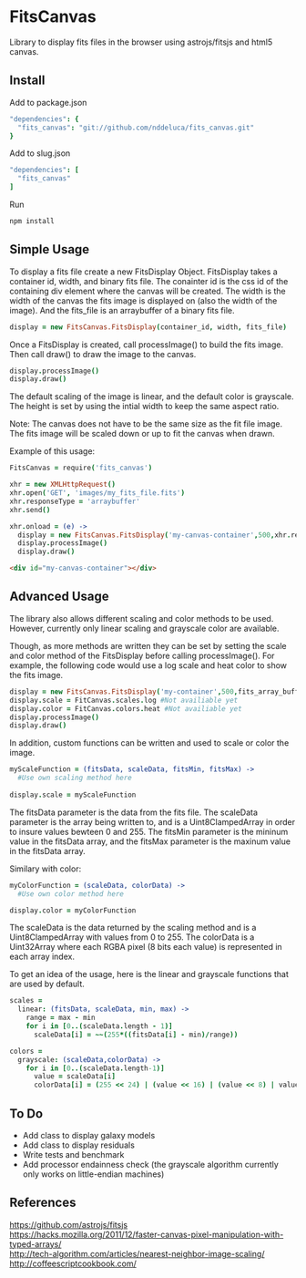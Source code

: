 FitsCanvas
===================

Library to display fits files in the browser using astrojs/fitsjs and html5 canvas.

Install
---
Add to package.json
```coffeescript
"dependencies": {
  "fits_canvas": "git://github.com/nddeluca/fits_canvas.git"
}
```
Add to slug.json
```coffeescript
"dependencies": [
  "fits_canvas"
]
```
Run
```bash
npm install
```

Simple Usage
---
To display a fits file create a new FitsDisplay Object.  FitsDisplay takes a container id, width, and binary fits file.
The conainter id is the css id of the containing div element where the canvas will be created.
The width is the width of the canvas the fits image is displayed on (also the width of the image).
And the fits_file is an arraybuffer of a binary fits file.
```coffeescript
display = new FitsCanvas.FitsDisplay(container_id, width, fits_file)
```
Once a FitsDisplay is created, call processImage() to build the fits image.
Then call draw() to draw the image to the canvas.
```coffeescript
display.processImage()
display.draw()
```
The default scaling of the image is linear, and the default color is grayscale.
The height is set by using the intial width to keep the same aspect ratio.

Note: The canvas does not have to be the same size as the fit file image.
The fits image will be scaled down or up to fit the canvas when drawn.

Example of this usage:
```coffeescript
FitsCanvas = require('fits_canvas')

xhr = new XMLHttpRequest()
xhr.open('GET', 'images/my_fits_file.fits')
xhr.responseType = 'arraybuffer'  	
xhr.send()

xhr.onload = (e) ->
  display = new FitsCanvas.FitsDisplay('my-canvas-container',500,xhr.response)
  display.processImage()
  display.draw()
```
```html
<div id="my-canvas-container"></div>
```

Advanced Usage
---
The library also allows different scaling and color methods to be used.
However, currently only linear scaling and grayscale color are available.

Though, as more methods are written they can be set by setting the scale and color method of the FitsDisplay 
before calling processImage(). For example, the following code would use a log scale 
and heat color to show the fits image.
```coffeescript
display = new FitsCanvas.FitsDisplay('my-container',500,fits_array_buffer)
display.scale = FitCanvas.scales.log #Not availiable yet
display.color = FitCanvas.colors.heat #Not availiable yet
display.processImage()
display.draw()
```
In addition, custom functions can be written and used to scale or color the image.
```coffeescript
myScaleFunction = (fitsData, scaleData, fitsMin, fitsMax) ->
  #Use own scaling method here
  
display.scale = myScaleFunction
```
The fitsData parameter is the data from the fits file.  The scaleData parameter is the array being written to, 
and is a Uint8ClampedArray in order to insure values bewteen 0 and 255.  The fitsMin parameter is the 
mininum value in the fitsData array, and the fitsMax parameter is the maxinum value in the fitsData array.

Similary with color:
```coffeescript
myColorFunction = (scaleData, colorData) ->
  #Use own color method here

display.color = myColorFunction
```
The scaleData is the data returned by the scaling method and is a Uint8ClampedArray with values from 0 to 255.
The colorData is a Uint32Array where each RGBA pixel (8 bits each value) is represented in each array index.

To get an idea of the usage, here is the linear and grayscale functions that are used by default.
```coffeescript
scales = 
  linear: (fitsData, scaleData, min, max) ->
    range = max - min
    for i in [0..(scaleData.length - 1)]
      scaleData[i] = ~~(255*((fitsData[i] - min)/range))

colors =
  grayscale: (scaleData,colorData) ->
    for i in [0..(scaleData.length-1)]
      value = scaleData[i]
      colorData[i] = (255 << 24) | (value << 16) | (value << 8) | value
```

To Do
---
* Add class to display galaxy models
* Add class to display residuals
* Write tests and benchmark
* Add processor endainness check (the grayscale algorithm currently only works on little-endian machines)

References
---
https://github.com/astrojs/fitsjs  
https://hacks.mozilla.org/2011/12/faster-canvas-pixel-manipulation-with-typed-arrays/  
http://tech-algorithm.com/articles/nearest-neighbor-image-scaling/  
http://coffeescriptcookbook.com/  

